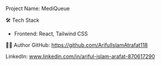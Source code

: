 Project Name: MediQueue

🛠️ Tech Stack

- Frontend: React, Tailwind CSS

🙋‍♂️ Author
GitHub: https://github.com/ArifulIslamAtrafat118

LinkedIn: www.linkedin.com/in/ariful-islam-arafat-870617290
